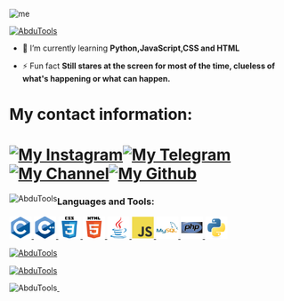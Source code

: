 ![me](https://imgur.com/bVzVeAh.jpg)

<p align="left"> <a href="https://github.com/ryo-ma/github-profile-trophy"><img src="https://github-profile-trophy.vercel.app/?username=abdutools" alt="AbduTools" /></a> </p>

- 🌱 I’m currently learning **Python,JavaScript,CSS and HTML**

- ⚡ Fun fact **Still stares at the screen for most of the time, clueless of what's happening or what can happen.**

# My contact information:
# <a href="https://Instagram.com/abdu._uyghur"><img src="https://imgur.com/NTggXs5.jpg" alt="My Instagram"/></a><a href="https://t.me/abdu_uyghur"><img src="https://imgur.com/dZk7J45.jpg" alt="My Telegram"/></a><a href="https://t.me/abdutools"><img src="https://imgur.com/DpmbuIg.jpg" alt="My Channel"/></a><a href="https://github.com/AbduTools"><img src="https://imgur.com/6fJXKEg.jpg" alt="My Github"/></a>

<p><img align="left" src="https://github-readme-stats.vercel.app/api/top-langs?username=abdutools&show_icons=true&locale=en&layout=compact" alt="AbduTools" /></p>
<h3 align="left">Languages and Tools:</h3>
<p align="left"> <a href="https://www.cprogramming.com/" target="_blank" rel="noreferrer"> <img src="https://raw.githubusercontent.com/devicons/devicon/master/icons/c/c-original.svg" alt="c" width="40" height="40"/> </a> <a href="https://www.w3schools.com/cpp/" target="_blank" rel="noreferrer"> <img src="https://raw.githubusercontent.com/devicons/devicon/master/icons/cplusplus/cplusplus-original.svg" alt="cplusplus" width="40" height="40"/> </a> <a href="https://www.w3schools.com/css/" target="_blank" rel="noreferrer"> <img src="https://raw.githubusercontent.com/devicons/devicon/master/icons/css3/css3-original-wordmark.svg" alt="css3" width="40" height="40"/> </a> <a href="https://www.w3.org/html/" target="_blank" rel="noreferrer"> <img src="https://raw.githubusercontent.com/devicons/devicon/master/icons/html5/html5-original-wordmark.svg" alt="html5" width="40" height="40"/> </a> <a href="https://www.java.com" target="_blank" rel="noreferrer"> <img src="https://raw.githubusercontent.com/devicons/devicon/master/icons/java/java-original.svg" alt="java" width="40" height="40"/> </a> <a href="https://developer.mozilla.org/en-US/docs/Web/JavaScript" target="_blank" rel="noreferrer"> <img src="https://raw.githubusercontent.com/devicons/devicon/master/icons/javascript/javascript-original.svg" alt="javascript" width="40" height="40"/> </a> <a href="https://www.mysql.com/" target="_blank" rel="noreferrer"> <img src="https://raw.githubusercontent.com/devicons/devicon/master/icons/mysql/mysql-original-wordmark.svg" alt="mysql" width="40" height="40"/> </a> <a href="https://www.php.net" target="_blank" rel="noreferrer"> <img src="https://raw.githubusercontent.com/devicons/devicon/master/icons/php/php-original.svg" alt="php" width="40" height="40"/> </a> <a href="https://www.python.org/" target="_blank" rel="noreferrer"> <img src="https://raw.githubusercontent.com/devicons/devicon/master/icons/python/python-original.svg" alt="python" width="40" height="40"/> </p>

<p align="left"> <img src="https://komarev.com/ghpvc/?username=AbduTools&label=Profile%20views&color=b80000&style=flat-square" alt="AbduTools" /> </p>
  
<p><img align="center" src="https://github-readme-streak-stats.herokuapp.com/?user=abdutools&theme=dark" alt="AbduTools" /></p>

<p>&nbsp;<img align="left" src="https://github-readme-stats.vercel.app/api?username=abdutools&show_icons=true&locale=en" alt="AbduTools" /></p>
